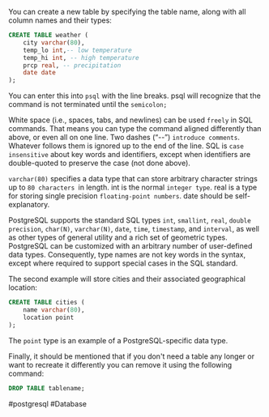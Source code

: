 You can create a new table by specifying the table name, along with all column names and their types:

```SQL
CREATE TABLE weather ( 
	city varchar(80),
	temp_lo int,-- low temperature 
	temp_hi int, -- high temperature 
	prcp real, -- precipitation 
	date date 
);
```

You can enter this into `psql` with the line breaks. psql will recognize that the command is not terminated until the `semicolon;`

White space (i.e., spaces, tabs, and newlines) can be used `freely` in SQL commands. That means you can type the command aligned differently than above, or even all on one line. Two dashes (“--”) `introduce comments`. Whatever follows them is ignored up to the end of the line. SQL is `case insensitive` about key words and identifiers, except when identifiers are double-quoted to preserve the case (not done above).

`varchar(80)` specifies a data type that can store arbitrary character strings up to `80 characters `in length. int is the normal `integer type`. real is a type for storing single precision `floating-point numbers`. date should be self-explanatory.

PostgreSQL supports the standard SQL types `int`, `smallint`, `real`, `double precision`, `char(N)`, `varchar(N)`, `date`, `time`, `timestamp`, and `interval`, as well as other types of general utility and a rich set of geometric types. PostgreSQL can be customized with an arbitrary number of user-defined data types. Consequently, type names are not key words in the syntax, except where required to support special cases in the SQL standard.

The second example will store cities and their associated geographical location:

```SQL
CREATE TABLE cities ( 
	name varchar(80), 
	location point 
);
```

The `point` type is an example of a PostgreSQL-specific data type.

Finally, it should be mentioned that if you don't need a table any longer or want to recreate it differently you can remove it using the following command:

```SQL
DROP TABLE tablename;
```

#postgresql #Database 